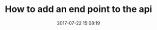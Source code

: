 ---
layout: page
title: "How to add an end point to the api"
category: tut
date: 2017-07-22 15:08:19
order: 7
---